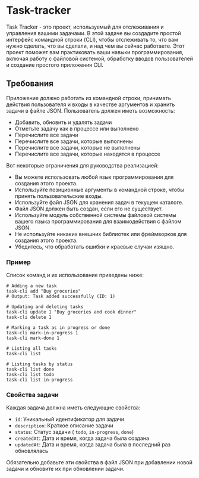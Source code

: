 # Task-tracker



Task Tracker - это проект, используемый для отслеживания и управления
 вашими задачами. В этой задаче вы создадите простой интерфейс командной
 строки (CLI), чтобы отслеживать то, что вам нужно сделать, что вы
сделали, и над чем вы сейчас работаете. Этот проект поможет вам
практиковать ваши навыки программирования, включая работу с файловой
системой, обработку вводов пользователей и создание простого приложения
CLI.

## Требования

Приложение должно работать из командной строки, принимать действия
пользователя и входы в качестве аргументов и хранить задачи в файле
JSON. Пользователь должен иметь возможность:

* Добавить, обновить и удалять задачи
* Отметьте задачу как в процессе или выполнено
* Перечислите все задачи
* Перечислите все задачи, которые выполнены
* Перечислите все задачи, которые не выполнены
* Перечислите все задачи, которые находятся в процессе

Вот некоторые ограничения для руководства реализацией:

* Вы можете использовать любой язык программирования для создания этого проекта.
* Используйте позиционные аргументы в командной строке, чтобы принять пользовательские входы.
* Используйте файл JSON для хранения задач в текущем каталоге.
* Файл JSON должен быть создан, если его не существует.
* Используйте модуль собственной системы файловой системы вашего языка программирования для взаимодействия с файлом JSON.
* Не используйте никаких внешних библиотек или фреймворков для создания этого проекта.
* Убедитесь, что обработать ошибки и краевые случаи изящно.

### Пример

Список команд и их использование приведены ниже:

```
# Adding a new task
task-cli add "Buy groceries"
# Output: Task added successfully (ID: 1)

# Updating and deleting tasks
task-cli update 1 "Buy groceries and cook dinner"
task-cli delete 1

# Marking a task as in progress or done
task-cli mark-in-progress 1
task-cli mark-done 1

# Listing all tasks
task-cli list

# Listing tasks by status
task-cli list done
task-cli list todo
task-cli list in-progress
```

### Свойства задачи

Каждая задача должна иметь следующие свойства:

* `id`: Уникальный идентификатор для задачи
* `description`: Краткое описание задачи
* `status`: Статус задачи ( `todo`,  `in-progress`,  `done`)
* `createdAt`: Дата и время, когда задача была создана
* `updatedAt`: Дата и время, когда задача была в последний раз обновлялась

Обязательно добавьте эти свойства в файл JSON при добавлении новой задачи и обновите их при обновлении задачи.
